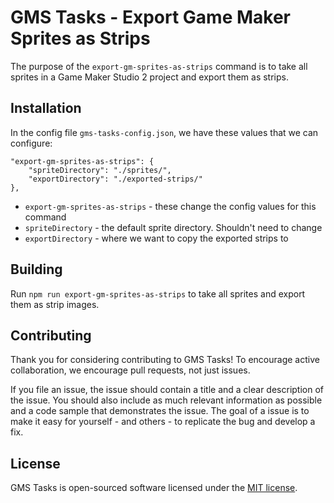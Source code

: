 # GMS Tasks - Export Game Maker Sprites as Strips

The purpose of the `export-gm-sprites-as-strips` command is to take all sprites in a Game Maker Studio 2 project and export them as strips.

## Installation

In the config file `gms-tasks-config.json`, we have these values that we can configure:

```
"export-gm-sprites-as-strips": {
    "spriteDirectory": "./sprites/",
    "exportDirectory": "./exported-strips/"
},
```

* `export-gm-sprites-as-strips` - these change the config values for this command
* `spriteDirectory` - the default sprite directory.  Shouldn't need to change
* `exportDirectory` - where we want to copy the exported strips to

## Building

Run `npm run export-gm-sprites-as-strips` to take all sprites and export them as strip images.

## Contributing

Thank you for considering contributing to GMS Tasks! To encourage active collaboration, we encourage pull requests, not just issues.

If you file an issue, the issue should contain a title and a clear description of the issue. You should also include as much relevant information as possible and a code sample that demonstrates the issue. The goal of a issue is to make it easy for yourself - and others - to replicate the bug and develop a fix.

## License

GMS Tasks is open-sourced software licensed under the [MIT license](http://opensource.org/licenses/MIT).
